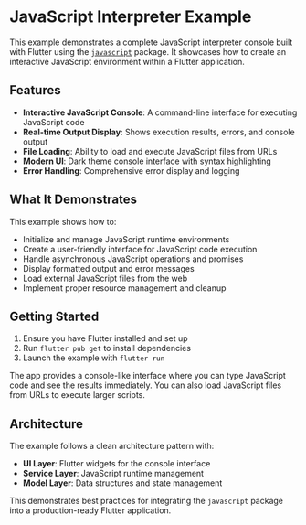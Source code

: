 # JavaScript Interpreter Example

This example demonstrates a complete JavaScript interpreter console built with Flutter using the [`javascript`](https://pub.dev/packages/javascript) package. It showcases how to create an interactive JavaScript environment within a Flutter application.

## Features

- **Interactive JavaScript Console**: A command-line interface for executing JavaScript code
- **Real-time Output Display**: Shows execution results, errors, and console output
- **File Loading**: Ability to load and execute JavaScript files from URLs
- **Modern UI**: Dark theme console interface with syntax highlighting
- **Error Handling**: Comprehensive error display and logging

## What It Demonstrates

This example shows how to:

- Initialize and manage JavaScript runtime environments
- Create a user-friendly interface for JavaScript code execution
- Handle asynchronous JavaScript operations and promises
- Display formatted output and error messages
- Load external JavaScript files from the web
- Implement proper resource management and cleanup

## Getting Started

1. Ensure you have Flutter installed and set up
2. Run `flutter pub get` to install dependencies
3. Launch the example with `flutter run`

The app provides a console-like interface where you can type JavaScript code and see the results immediately. You can also load JavaScript files from URLs to execute larger scripts.

## Architecture

The example follows a clean architecture pattern with:
- **UI Layer**: Flutter widgets for the console interface
- **Service Layer**: JavaScript runtime management
- **Model Layer**: Data structures and state management

This demonstrates best practices for integrating the `javascript` package into a production-ready Flutter application.
